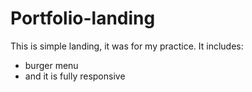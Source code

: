 ﻿# Portfolio-landing
This is simple landing, it was for my practice. It includes:
- burger menu
- and it is fully responsive
